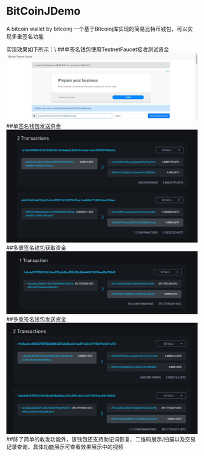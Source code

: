 # BitCoinJDemo
A bitcoin wallet by bitcoinj
一个基于Bitcoinj库实现的简易比特币钱包，可以实现多重签名功能

实现效果如下所示：\\
##单签名钱包使用TestnetFaucet接收测试资金
![image](https://github.com/suyuyi/BitCoinJDemo/blob/master/%E6%95%88%E6%9E%9C%E5%B1%95%E7%A4%BA/%E5%8F%91%E9%80%811.JPG)
##单签名钱包发送资金
![image](https://github.com/suyuyi/BitCoinJDemo/blob/master/%E6%95%88%E6%9E%9C%E5%B1%95%E7%A4%BA/%E5%8F%91%E9%80%812.JPG)
##多重签名钱包获取资金
![image](https://github.com/suyuyi/BitCoinJDemo/blob/master/%E6%95%88%E6%9E%9C%E5%B1%95%E7%A4%BA/%E5%8F%91%E9%80%81mul1.JPG)
##多重签名钱包发送资金
![image](https://github.com/suyuyi/BitCoinJDemo/blob/master/%E6%95%88%E6%9E%9C%E5%B1%95%E7%A4%BA/%E5%8F%91%E9%80%81mul2.JPG)
##除了简单的收发功能外，该钱包还支持助记词恢复、二维码展示/扫描以及交易记录查询，具体功能展示可查看效果展示中的视频
